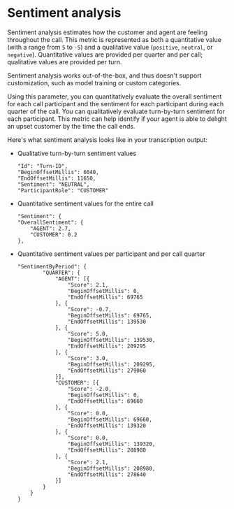 # Sentiment analysis<a name="call-analytics-sentiment"></a>

Sentiment analysis estimates how the customer and agent are feeling throughout the call\. This metric is represented as both a quantitative value \(with a range from `5` to `-5`\) and a qualitative value \(`positive`, `neutral`, or `negative`\)\. Quantitative values are provided per quarter and per call; qualitative values are provided per turn\.

Sentiment analysis works out\-of\-the\-box, and thus doesn't support customization, such as model training or custom categories\.

Using this parameter, you can quantitatively evaluate the overall sentiment for each call participant and the sentiment for each participant during each quarter of the call\. You can qualitatively evaluate turn\-by\-turn sentiment for each participant\. This metric can help identify if your agent is able to delight an upset customer by the time the call ends\.

Here's what sentiment analysis looks like in your transcription output:
+ Qualitative turn\-by\-turn sentiment values

  ```
  "Id": "Turn-ID",
  "BeginOffsetMillis": 6040,
  "EndOffsetMillis": 11650,
  "Sentiment": "NEUTRAL",
  "ParticipantRole": "CUSTOMER"
  ```
+ Quantitative sentiment values for the entire call

  ```
  "Sentiment": {
  "OverallSentiment": {
      "AGENT": 2.7,
      "CUSTOMER": 0.2
  },
  ```
+ Quantitative sentiment values per participant and per call quarter

  ```
  "SentimentByPeriod": {
          "QUARTER": {
              "AGENT": [{
                  "Score": 2.1,
                  "BeginOffsetMillis": 0,
                  "EndOffsetMillis": 69765
              }, {
                  "Score": -0.7,
                  "BeginOffsetMillis": 69765,
                  "EndOffsetMillis": 139530
              }, {
                  "Score": 5.0,
                  "BeginOffsetMillis": 139530,
                  "EndOffsetMillis": 209295
              }, {
                  "Score": 3.0,
                  "BeginOffsetMillis": 209295,
                  "EndOffsetMillis": 279060
              }],
              "CUSTOMER": [{
                  "Score": -2.0,
                  "BeginOffsetMillis": 0,
                  "EndOffsetMillis": 69660
              }, {
                  "Score": 0.0,
                  "BeginOffsetMillis": 69660,
                  "EndOffsetMillis": 139320
              }, {
                  "Score": 0.0,
                  "BeginOffsetMillis": 139320,
                  "EndOffsetMillis": 208980
              }, {
                  "Score": 2.1,
                  "BeginOffsetMillis": 208980,
                  "EndOffsetMillis": 278640
              }]
          }
      }
  }
  ```